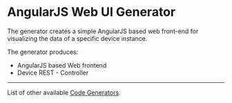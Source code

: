 # AngularJS Web UI Generator

The generator creates a simple AngularJS based web front-end for visualizing the data of a specific device instance. 

The generator produces:

* AngularJS based Web frontend
* Device REST - Controller

----------

List of other available [Code Generators](../Readme.md).